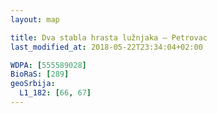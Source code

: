 ```yaml
---
layout: map

title: Dva stabla hrasta lužnjaka – Petrovac
last_modified_at: 2018-05-22T23:34:04+02:00

WDPA: [555589028]
BioRaS: [289]
geoSrbija:
  L1_182: [66, 67]
---
```

